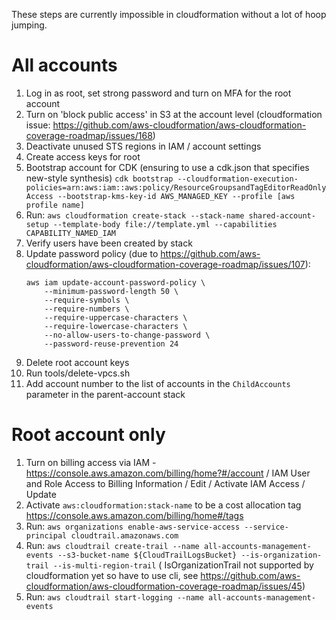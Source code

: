 These steps are currently impossible in cloudformation without a lot of hoop jumping.

# All accounts

1. Log in as root, set strong password and turn on MFA for the root account
1. Turn on 'block public access' in S3 at the account level (cloudformation issue: https://github.com/aws-cloudformation/aws-cloudformation-coverage-roadmap/issues/168)
1. Deactivate unused STS regions in IAM / account settings
1. Create access keys for root
1. Bootstrap account for CDK (ensuring to use a cdk.json that specifies new-style synthesis) `cdk bootstrap --cloudformation-execution-policies=arn:aws:iam::aws:policy/ResourceGroupsandTagEditorReadOnlyAccess --bootstrap-kms-key-id AWS_MANAGED_KEY --profile [aws profile name]`
1. Run: `aws cloudformation create-stack --stack-name shared-account-setup --template-body file://template.yml --capabilities CAPABILITY_NAMED_IAM`
1. Verify users have been created by stack
1. Update password policy (due to https://github.com/aws-cloudformation/aws-cloudformation-coverage-roadmap/issues/107):
   ```
   aws iam update-account-password-policy \
       --minimum-password-length 50 \
       --require-symbols \
       --require-numbers \
       --require-uppercase-characters \
       --require-lowercase-characters \
       --no-allow-users-to-change-password \
       --password-reuse-prevention 24
   ```
1. Delete root account keys
1. Run tools/delete-vpcs.sh
1. Add account number to the list of accounts in the `ChildAccounts` parameter in the parent-account stack

# Root account only

1. Turn on billing access via IAM - https://console.aws.amazon.com/billing/home?#/account / IAM User and Role Access to Billing Information / Edit / Activate IAM Access / Update
1. Activate `aws:cloudformation:stack-name` to be a cost allocation tag https://console.aws.amazon.com/billing/home#/tags
1. Run: `aws organizations enable-aws-service-access --service-principal cloudtrail.amazonaws.com`
1. Run: `aws cloudtrail create-trail --name all-accounts-management-events --s3-bucket-name ${CloudTrailLogsBucket} --is-organization-trail --is-multi-region-trail` ( IsOrganizationTrail not supported by cloudformation yet so have to use cli, see https://github.com/aws-cloudformation/aws-cloudformation-coverage-roadmap/issues/45)
1. Run: `aws cloudtrail start-logging --name all-accounts-management-events`
